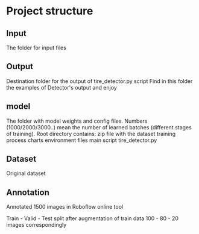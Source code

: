# Project structure
## Input
The folder for input files

## Output
Destination folder for the output of tire_detector.py script
Find in this folder the examples of Detector's output and enjoy

## model
The folder with model weights and config files. Numbers (1000/2000/3000..) mean the number of learned batches (different stages of training).
Root directory contains:
zip file with the dataset
training process charts
environment files
main script tire_detector.py

## Dataset
Original dataset

## Annotation
Annotated 1500 images in Roboflow online tool

Train - Valid - Test split after augmentation of train data
100 - 80 - 20 images correspondingly
